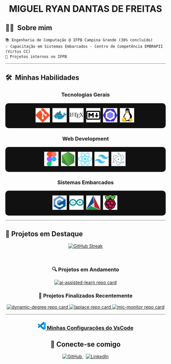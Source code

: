 <div align="center">

# MIGUEL RYAN DANTAS DE FREITAS

</div>

## 👩‍💻 &nbsp;Sobre mim

```text
📚 Engenharia de Computação @ IFPB Campina Grande (36% concluído)
💡 Capacitação em Sistemas Embarcados - Centro de Competência EMBRAPII (Virtus CC)
🔧 Projetos internos no IFPB
```

<hr style="height:1px;border-width:0;color:gray;background-color:gray">

## 🛠️ &nbsp;Minhas Habilidades

<div align="center">

### Tecnologias Gerais

<p style="background-color:#111111; padding:15px; border-radius:10px;">
<img src="https://github.com/devicons/devicon/blob/master/icons/git/git-original.svg" title="Git" alt="Git" width="45" height="45"/>&nbsp;
<img src="https://github.com/devicons/devicon/blob/master/icons/docker/docker-original.svg" title="Docker" alt="Docker" width="45" height="45"/>&nbsp;
<img src="https://github.com/devicons/devicon/blob/master/icons/latex/latex-original.svg" title="LaTeX" alt="LaTeX" width="45" height="45"/>&nbsp;
<img src="https://github.com/devicons/devicon/blob/master/icons/markdown/markdown-original.svg" title="Markdown" alt="Markdown" width="45" height="45"/>&nbsp;
<img src="https://github.com/devicons/devicon/blob/master/icons/eslint/eslint-original.svg" title="ESLint" alt="ESLint" width="45" height="45"/>&nbsp;
<img src="https://github.com/devicons/devicon/blob/master/icons/linux/linux-original.svg" title="Linux" alt="Linux" width="45" height="45"/>&nbsp;
</p>

### Web Development

<p style="background-color:#111111; padding:15px; border-radius:10px;">
<img src="https://github.com/devicons/devicon/blob/master/icons/figma/figma-original.svg" title="Figma" alt="Figma" width="45" height="45"/>&nbsp;
<img src="https://github.com/devicons/devicon/blob/master/icons/nodejs/nodejs-original.svg" title="NodeJS" alt="NodeJS" width="45" height="45"/>&nbsp;
<img src="https://github.com/devicons/devicon/blob/master/icons/react/react-original.svg" title="React" alt="React" width="45" height="45"/>&nbsp;
<img src="https://github.com/devicons/devicon/blob/master/icons/tailwindcss/tailwindcss-original.svg" title="TailwindCSS" alt="TailwindCSS" width="45" height="45"/>&nbsp;
<img src="https://github.com/devicons/devicon/blob/master/icons/electron/electron-original.svg" title="Electron" alt="Electron" width="45" height="45"/>&nbsp;
</p>

### Sistemas Embarcados

<p style="background-color:#111111; padding:15px; border-radius:10px;">
<img src="https://github.com/devicons/devicon/blob/master/icons/c/c-original.svg" title="C" alt="C" width="45" height="45"/>&nbsp;
<img src="https://github.com/devicons/devicon/blob/master/icons/arduino/arduino-original.svg" title="Arduino" alt="Arduino" width="45" height="45"/>&nbsp;
<img src="https://github.com/devicons/devicon/blob/master/icons/cmake/cmake-original.svg" title="CMake" alt="CMake" width="45" height="45"/>&nbsp;
<img src="https://github.com/devicons/devicon/blob/master/icons/raspberrypi/raspberrypi-original.svg" title="Raspberry Pi" alt="Raspberry Pi" width="45" height="45"/>&nbsp;
</p>

</div>

<hr style="height:1px;border-width:0;color:gray;background-color:gray">

## 📌 Projetos em Destaque

<div align="center">

[![GitHub Streak](http://github-readme-streak-stats.herokuapp.com?user=athavus&theme=github-dark-blue&hide_border=true&date_format=j%20M%5B%20Y%5D&background=000000&ring=FFFFFF&fire=FFFFFF&currStreakLabel=FFFFFF&stroke=777777)](https://git.io/streak-stats)

<img src="https://komarev.com/ghpvc/?username=athavus&style=flat-square&color=000000" alt=""/>

</div>

<div align="center">
  <h3>🔍 Projetos em Andamento</h3>
  <a href="https://github.com/athavus/ai-assisted-learn">
    <img src="https://github-readme-stats.vercel.app/api/pin/?username=athavus&theme=github_dark&hide_border=true&bg_color=000000&icon_color=FFFFFF&title_color=FFFFFF&text_color=AAAAAA&repo=ai-assisted-learn" alt="ai-assisted-learn repo card" />
  </a>
</div>

<div align="center">
  <h3>🚩 Projetos Finalizados Recentemente</h3>
  <a href="https://github.com/athavus/dynamic-degree">
    <img src="https://github-readme-stats.vercel.app/api/pin/?username=athavus&theme=github_dark&hide_border=true&bg_color=000000&icon_color=FFFFFF&title_color=FFFFFF&text_color=AAAAAA&repo=dynamic-degree" alt="dynamic-degree repo card" />
  </a>
  <a href="https://github.com/athavus/laplace">
    <img src="https://github-readme-stats.vercel.app/api/pin/?username=athavus&theme=github_dark&hide_border=true&bg_color=000000&icon_color=FFFFFF&title_color=FFFFFF&text_color=AAAAAA&repo=laplace" alt="laplace repo card" />
  </a>
  <a href="https://github.com/athavus/mic-monitor">
    <img src="https://github-readme-stats.vercel.app/api/pin/?username=athavus&theme=github_dark&hide_border=true&bg_color=000000&icon_color=FFFFFF&title_color=FFFFFF&text_color=AAAAAA&repo=mic-monitor" alt="mic-monitor repo card" />
  </a>
</div>

<hr style="height:1px;border-width:0;color:gray;background-color:gray">

<div align="center">
  <h3>
    <a href="settings.json">
      <img src="https://github.com/devicons/devicon/blob/master/icons/vscode/vscode-original.svg" title="VsCode" alt="VsCode" width="25" height="25"/> 
      Minhas Configurações do VsCode
    </a>
  </h3>
</div>

<div align="center">

## 🔗 Conecte-se comigo

<a href="https://github.com/athavus">
  <img src="https://img.shields.io/badge/GitHub-181717?style=for-the-badge&logo=github&logoColor=white" alt="GitHub" />
</a>
&nbsp;
<a href="https://www.linkedin.com/">
  <img src="https://img.shields.io/badge/LinkedIn-0A66C2?style=for-the-badge&logo=linkedin&logoColor=white" alt="LinkedIn" />
</a>

</div>
